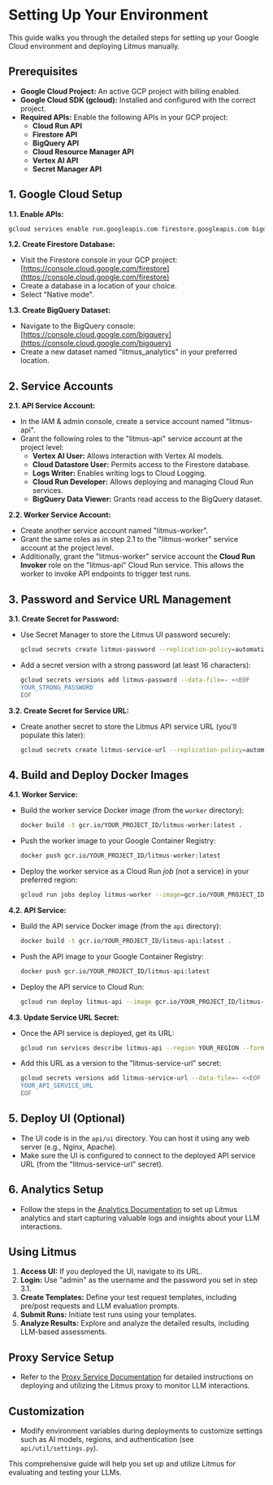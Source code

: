 # Setting Up Your Environment

This guide walks you through the detailed steps for setting up your Google Cloud environment and deploying Litmus manually.

## Prerequisites

- **Google Cloud Project:** An active GCP project with billing enabled.
- **Google Cloud SDK (gcloud):** Installed and configured with the correct project.
- **Required APIs:** Enable the following APIs in your GCP project:
  - **Cloud Run API**
  - **Firestore API**
  - **BigQuery API**
  - **Cloud Resource Manager API**
  - **Vertex AI API**
  - **Secret Manager API**

## 1. Google Cloud Setup

**1.1. Enable APIs:**

```bash
gcloud services enable run.googleapis.com firestore.googleapis.com bigquery.googleapis.com cloudresourcemanager.googleapis.com aiplatform.googleapis.com secretmanager.googleapis.com --project YOUR_PROJECT_ID
```

**1.2. Create Firestore Database:**

- Visit the Firestore console in your GCP project: [https://console.cloud.google.com/firestore](https://console.cloud.google.com/firestore)
- Create a database in a location of your choice.
- Select "Native mode".

**1.3. Create BigQuery Dataset:**

- Navigate to the BigQuery console: [https://console.cloud.google.com/bigquery](https://console.cloud.google.com/bigquery)
- Create a new dataset named "litmus_analytics" in your preferred location.

## 2. Service Accounts

**2.1. API Service Account:**

- In the IAM & admin console, create a service account named "litmus-api".
- Grant the following roles to the "litmus-api" service account at the project level:
  - **Vertex AI User:** Allows interaction with Vertex AI models.
  - **Cloud Datastore User:** Permits access to the Firestore database.
  - **Logs Writer:** Enables writing logs to Cloud Logging.
  - **Cloud Run Developer:** Allows deploying and managing Cloud Run services.
  - **BigQuery Data Viewer:** Grants read access to the BigQuery dataset.

**2.2. Worker Service Account:**

- Create another service account named "litmus-worker".
- Grant the same roles as in step 2.1 to the "litmus-worker" service account at the project level.
- Additionally, grant the "litmus-worker" service account the **Cloud Run Invoker** role on the "litmus-api" Cloud Run service. This allows the worker to invoke API endpoints to trigger test runs.

## 3. Password and Service URL Management

**3.1. Create Secret for Password:**

- Use Secret Manager to store the Litmus UI password securely:
  ```bash
  gcloud secrets create litmus-password --replication-policy=automatic --project YOUR_PROJECT_ID
  ```
- Add a secret version with a strong password (at least 16 characters):
  ```bash
  gcloud secrets versions add litmus-password --data-file=- <<EOF
  YOUR_STRONG_PASSWORD
  EOF
  ```

**3.2. Create Secret for Service URL:**

- Create another secret to store the Litmus API service URL (you'll populate this later):
  ```bash
  gcloud secrets create litmus-service-url --replication-policy=automatic --project YOUR_PROJECT_ID
  ```

## 4. Build and Deploy Docker Images

**4.1. Worker Service:**

- Build the worker service Docker image (from the `worker` directory):

  ```bash
  docker build -t gcr.io/YOUR_PROJECT_ID/litmus-worker:latest .
  ```

- Push the worker image to your Google Container Registry:

  ```bash
  docker push gcr.io/YOUR_PROJECT_ID/litmus-worker:latest
  ```

- Deploy the worker service as a Cloud Run _job_ (not a service) in your preferred region:
  ```bash
  gcloud run jobs deploy litmus-worker --image=gcr.io/YOUR_PROJECT_ID/litmus-worker:latest --region YOUR_REGION  --project YOUR_PROJECT_ID
  ```

**4.2. API Service:**

- Build the API service Docker image (from the `api` directory):

  ```bash
  docker build -t gcr.io/YOUR_PROJECT_ID/litmus-api:latest .
  ```

- Push the API image to your Google Container Registry:

  ```bash
  docker push gcr.io/YOUR_PROJECT_ID/litmus-api:latest
  ```

- Deploy the API service to Cloud Run:
  ```bash
  gcloud run deploy litmus-api --image gcr.io/YOUR_PROJECT_ID/litmus-api:latest --region YOUR_REGION  --allow-unauthenticated --project YOUR_PROJECT_ID
  ```

**4.3. Update Service URL Secret:**

- Once the API service is deployed, get its URL:

  ```bash
  gcloud run services describe litmus-api --region YOUR_REGION --format='value(status.url)' --project YOUR_PROJECT_ID
  ```

- Add this URL as a version to the "litmus-service-url" secret:
  ```bash
  gcloud secrets versions add litmus-service-url --data-file=- <<EOF
  YOUR_API_SERVICE_URL
  EOF
  ```

## 5. Deploy UI (Optional)

- The UI code is in the `api/ui` directory. You can host it using any web server (e.g., Nginx, Apache).
- Make sure the UI is configured to connect to the deployed API service URL (from the "litmus-service-url" secret).

## 6. Analytics Setup

- Follow the steps in the [Analytics Documentation](cli/analytics/README.md) to set up Litmus analytics and start capturing valuable logs and insights about your LLM interactions.

## Using Litmus

1. **Access UI:** If you deployed the UI, navigate to its URL.
2. **Login:** Use "admin" as the username and the password you set in step 3.1.
3. **Create Templates:** Define your test request templates, including pre/post requests and LLM evaluation prompts.
4. **Submit Runs:** Initiate test runs using your templates.
5. **Analyze Results:** Explore and analyze the detailed results, including LLM-based assessments.

## Proxy Service Setup

- Refer to the [Proxy Service Documentation](proxy/README.md) for detailed instructions on deploying and utilizing the Litmus proxy to monitor LLM interactions.

## Customization

- Modify environment variables during deployments to customize settings such as AI models, regions, and authentication (see `api/util/settings.py`).

This comprehensive guide will help you set up and utilize Litmus for evaluating and testing your LLMs.
